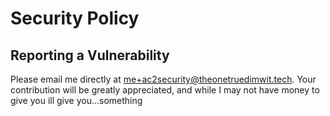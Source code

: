 # Security Policy

## Reporting a Vulnerability
Please email me directly at <me+ac2security@theonetruedimwit.tech>. Your contribution will be greatly appreciated, and while I may not have money to give you ill give you...something
